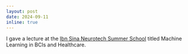 ```yaml
---
layout: post
date: 2024-09-11
inline: true
---
```


I gave a lecture at the [Ibn Sina Neurotech Summer School](https://www.arabsinneuro.org/school/isn/) titled Machine Learning in BCIs and Healthcare.